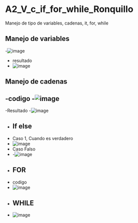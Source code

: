 # A2_V_c_if_for_while_Ronquillo
Manejo de tipo de variables, cadenas, it, for, while
## Manejo de variables 
-![image](https://github.com/user-attachments/assets/5d94f0aa-5d06-4ba4-8d93-d7369de857a3)
- resultado
- ![image](https://github.com/user-attachments/assets/de5a5a47-cbda-4529-b81e-45f7a4846772)
## Manejo de cadenas
-codigo
-![image](https://github.com/user-attachments/assets/81abc3e8-6782-4c42-bb11-70d62e868853)
-
-Resultado
-![image](https://github.com/user-attachments/assets/17365696-9960-4de4-8657-302e2509d548)
- ## If else
- Caso 1, Cuando es verdadero
- ![image](https://github.com/user-attachments/assets/b08eb8bd-c206-4d3d-a5ce-77c0065dd930)
- Caso Falso
- -![image](https://github.com/user-attachments/assets/b49d55dc-e0d0-43f0-8b5a-91d7e9b040df)
- ## FOR
- codigo
- ![image](https://github.com/user-attachments/assets/bdb891f1-c078-44e4-a896-8012b4a81873)
- ## WHILE
- ![image](https://github.com/user-attachments/assets/940d4db7-00f5-4705-9360-5441880c269a)



